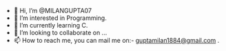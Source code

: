 - 👋 Hi, I’m @MILANGUPTA07
- 👀 I’m interested in Programming.
- 🌱 I’m currently learning C.
- 💞️ I’m looking to collaborate on ...
- 📫 How to reach me, you can mail me on:- guptamilan1884@gmail.com .

<!---
MILANGUPTA07/MILANGUPTA07 is a ✨ special ✨ repository because its `README.md` (this file) appears on your GitHub profile.
You can click the Preview link to take a look at your changes.
--->
